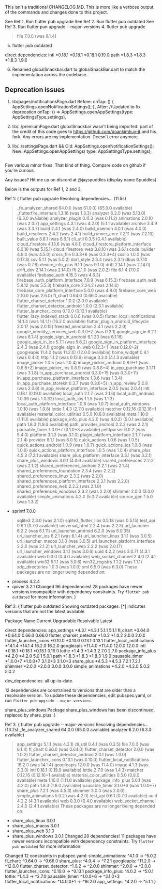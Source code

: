 This isn't a traditional CHANGELOG.MD. This is more like a verbose output of the commands and changes done to this project.

See Ref 1. Run flutter pub upgrade
See Ref 2. Run flutter pub outdated
See Ref 3. Run flutter pun upgrade --major-versions
4. flutter pub upgrade

  > file 7.0.0 (was 6.1.4)

5. flutter pub outdated

  direct dependencies:
intl          *0.18.1  *0.18.1     *0.18.1     0.19.0
path          *1.8.3   *1.8.3      *1.8.3      1.9.0


6. Renamed globalSnackbar.dart to globalSnackBar.dart to match the implementation across the codebase.

## Deprecation issues

1. lib/pages/notificationsPage.dart
Before:
            onTap: () {
              AppSettings.openNotificationSettings();
            },
After:
            //Updated to fix deprecation
            onTap: () =>
                AppSettings.openAppSettings(type: AppSettingsType.settings),

2. lib/../premiumPage.dart
globalSnackbar wasn't being imported.
part of the credit of this code goes to https://github.com/doankimhuy-it and his fork. Any errors are my implementation.
Doesn't error anymore.

3. lib/../settingsPage.dart &&
Old:
                        AppSettings.openNotificationSettings();
New:
                          AppSettings.openAppSettings(
                              type: AppSettingsType.settings);

##
Few various minor fixes. That kind of thing. Compare code on github if you're curious.

Any issues? Hit me up on discord at @jayspuddles (display name Spuddles)


Below is the outputs for Ref 1, 2 and 3.


Ref 1: {
flutter pub upgrade
Resolving dependencies... (11.5s)
> _fe_analyzer_shared 64.0.0 (was 61.0.0) (65.0.0 available)
> _flutterfire_internals 1.3.16 (was 1.3.3)
> analyzer 6.2.0 (was 5.13.0) (6.3.0 available)
> analyzer_plugin 0.11.3 (was 0.11.2)
> animations 2.0.10 (was 2.0.7)
> app_settings 4.3.1 (was 4.2.0) (5.1.1 available)
> archive 3.4.9 (was 3.3.7)
> build 2.4.1 (was 2.4.0)
> build_daemon 4.0.1 (was 4.0.0)
> build_resolvers 2.4.2 (was 2.4.1)
> build_runner_core 7.2.11 (was 7.2.10)
> built_value 8.8.1 (was 8.6.1)
  cli_util 0.3.5 (0.4.1 available)
> cloud_firestore 4.13.6 (was 4.8.1)
> cloud_firestore_platform_interface 6.0.10 (was 5.15.1)
> cloud_firestore_web 3.8.10 (was 3.6.1)
> code_builder 4.9.0 (was 4.5.0)
> cross_file 0.3.3+8 (was 0.3.3+4)
> csslib 1.0.0 (was 0.17.3)
> csv 5.1.1 (was 5.0.2)
> dart_style 2.3.4 (was 2.3.1)
> dbus 0.7.10 (was 0.7.8)
> device_info_plus 9.1.1 (was 9.1.0)
> drift 2.14.1 (was 2.14.0)
> drift_dev 2.14.1 (was 2.14.0)
> ffi 2.1.0 (was 2.0.2)
  file 6.1.4 (7.0.0 available)
> firebase_auth 4.15.3 (was 4.6.3)
> firebase_auth_platform_interface 7.0.9 (was 6.15.3)
> firebase_auth_web 5.8.12 (was 5.5.3)
> firebase_core 2.24.2 (was 2.14.0)
> firebase_core_platform_interface 5.0.0 (was 4.8.0)
> firebase_core_web 2.10.0 (was 2.6.0)
  fl_chart 0.64.0 (0.66.0 available)
  flutter_charset_detector 1.0.2 (2.0.0 available)
  flutter_charset_detector_android 1.0.0 (2.0.1 available)
  flutter_launcher_icons 0.10.0 (0.13.1 available)
> flutter_lazy_indexed_stack 0.0.6 (was 0.0.5)
> flutter_local_notifications 14.1.4 (was 14.1.1) (16.2.0 available)
> flutter_plugin_android_lifecycle 2.0.17 (was 2.0.15)
> freezed_annotation 2.4.1 (was 2.2.0)
> google_identity_services_web 0.3.0+2 (was 0.2.1)
> google_sign_in 6.2.1 (was 6.1.4)
> google_sign_in_android 6.1.20 (was 6.1.16)
> google_sign_in_ios 5.7.1 (was 5.6.2)
> google_sign_in_platform_interface 2.4.3 (was 2.4.1)
> google_sign_in_web 0.12.3+1 (was 0.12.0+2)
> googleapis 11.4.0 (was 11.2.0) (12.0.0 available)
> home_widget 0.4.1 (was 0.4.0)
> http 1.1.2 (was 0.13.6)
  image 3.3.0 (4.1.3 available)
> image_picker 1.0.5 (was 1.0.4)
> image_picker_android 0.8.9+1 (was 0.8.8+2)
> image_picker_ios 0.8.9 (was 0.8.8+4)
> in_app_purchase 3.1.11 (was 3.1.8)
> in_app_purchase_android 0.3.0+15 (was 0.3.0+11)
> in_app_purchase_platform_interface 1.3.6 (was 1.3.4)
> in_app_purchase_storekit 0.3.7 (was 0.3.6+5)
> in_app_review 2.0.8 (was 2.0.6)
> in_app_review_platform_interface 2.0.5 (was 2.0.4)
  intl 0.18.1 (0.19.0 available)
> local_auth 2.1.7 (was 2.1.6)
> local_auth_android 1.0.36 (was 1.0.32)
> local_auth_ios 1.1.5 (was 1.1.3)
> local_auth_platform_interface 1.0.8 (was 1.0.7)
> local_auth_windows 1.0.10 (was 1.0.8)
  lottie 1.4.3 (2.7.0 available)
  matcher 0.12.16 (0.12.16+1 available)
  material_color_utilities 0.5.0 (0.8.0 available)
  meta 1.10.0 (1.11.0 available)
> package_info_plus 4.2.0 (was 4.0.2) (5.0.1 available)
  path 1.8.3 (1.9.0 available)
> path_provider_android 2.2.2 (was 2.2.1)
  pausable_timer 1.0.0+7 (3.1.0+3 available)
> petitparser 6.0.2 (was 5.4.0)
> platform 3.1.3 (was 3.1.0)
> plugin_platform_interface 2.1.7 (was 2.1.4)
> provider 6.1.1 (was 6.0.5)
> quick_actions 1.0.6 (was 1.0.5)
> quick_actions_android 1.0.9 (was 1.0.7)
> quick_actions_ios 1.0.8 (was 1.0.6)
> quick_actions_platform_interface 1.0.5 (was 1.0.4)
  share_plus 4.5.3 (7.2.1 available)
> share_plus_platform_interface 3.3.1 (was 3.2.1)
  share_plus_windows 3.0.1 (4.0.0 available)
> shared_preferences 2.2.2 (was 2.1.2)
> shared_preferences_android 2.2.1 (was 2.1.4)
> shared_preferences_foundation 2.3.4 (was 2.2.2)
> shared_preferences_linux 2.3.2 (was 2.2.0)
> shared_preferences_platform_interface 2.3.1 (was 2.2.0)
> shared_preferences_web 2.2.2 (was 2.1.0)
> shared_preferences_windows 2.3.2 (was 2.2.0)
  shimmer 2.0.0 (3.0.0 available)
  simple_animations 4.2.0 (5.0.2 available)
> source_gen 1.5.0 (was 1.3.2)
+ sprintf 7.0.0
> sqlite3 2.3.0 (was 2.1.0)
> sqlite3_flutter_libs 0.5.18 (was 0.5.15)
  test_api 0.6.1 (0.7.0 available)
> universal_html 2.2.4 (was 2.2.3)
> url_launcher 6.2.2 (was 6.1.11)
> url_launcher_android 6.2.0 (was 6.0.35)
> url_launcher_ios 6.2.1 (was 6.1.4)
> url_launcher_linux 3.1.1 (was 3.0.5)
> url_launcher_macos 3.1.0 (was 3.0.5)
> url_launcher_platform_interface 2.2.0 (was 2.1.2)
> url_launcher_web 2.2.2 (was 2.0.17)
> url_launcher_windows 3.1.1 (was 3.0.6)
> uuid 4.2.2 (was 3.0.7) (4.3.1 available)
  web 0.3.0 (0.4.0 available)
  web_socket_channel 2.4.0 (2.4.1 available)
> win32 5.1.1 (was 5.0.6)
> win32_registry 1.1.2 (was 1.1.1)
> xdg_directories 1.0.3 (was 1.0.0)
> xml 6.5.0 (was 6.3.0)
These packages are no longer being depended on:
- process 4.2.4
- quiver 3.2.1
Changed 96 dependencies!
28 packages have newer versions incompatible with dependency constraints.
Try `flutter pub outdated` for more information.
}

Ref 2. {
flutter pub outdated
Showing outdated packages.
[*] indicates versions that are not the latest available.

Package Name                 Current   Upgradable  Resolvable  Latest

direct dependencies:
app_settings                 *4.3.1    *4.3.1      5.1.1       5.1.1
fl_chart                     *0.64.0   *0.64.0     0.66.0      0.66.0
flutter_charset_detector     *1.0.2    *1.0.2      2.0.0       2.0.0
flutter_launcher_icons       *0.10.0   *0.10.0     0.13.1      0.13.1
flutter_local_notifications  *14.1.4   *14.1.4     16.2.0      16.2.0
googleapis                   *11.4.0   *11.4.0     12.0.0      12.0.0
intl                         *0.18.1   *0.18.1     *0.18.1     0.19.0
lottie                       *1.4.3    *1.4.3      2.7.0       2.7.0
package_info_plus            *4.2.0    *4.2.0      5.0.1       5.0.1
path                         *1.8.3    *1.8.3      *1.8.3      1.9.0
pausable_timer               *1.0.0+7  *1.0.0+7    3.1.0+3     3.1.0+3
share_plus                   *4.5.3    *4.5.3      7.2.1       7.2.1
shimmer                      *2.0.0    *2.0.0      3.0.0       3.0.0
simple_animations            *4.2.0    *4.2.0      5.0.2       5.0.2

dev_dependencies: all up-to-date.

12  dependencies are constrained to versions that are older than a resolvable version.
To update these dependencies, edit pubspec.yaml, or run `flutter pub upgrade --major-versions`.

share_plus_windows
    Package share_plus_windows has been discontinued, replaced by share_plus.
}



Ref 3. {
flutter pub upgrade --major-versions
Resolving dependencies... (13.2s)
  _fe_analyzer_shared 64.0.0 (65.0.0 available)
  analyzer 6.2.0 (6.3.0 available)
> app_settings 5.1.1 (was 4.3.1)
> cli_util 0.4.1 (was 0.3.5)
> file 7.0.0 (was 6.1.4)
> fl_chart 0.66.0 (was 0.64.0)
> flutter_charset_detector 2.0.0 (was 1.0.2)
> flutter_charset_detector_android 2.0.1 (was 1.0.0)
> flutter_launcher_icons 0.13.1 (was 0.10.0)
> flutter_local_notifications 16.2.0 (was 14.1.4)
> googleapis 12.0.0 (was 11.4.0)
> image 4.1.3 (was 3.3.0)
  intl 0.18.1 (0.19.0 available)
> lottie 2.7.0 (was 1.4.3)
  matcher 0.12.16 (0.12.16+1 available)
  material_color_utilities 0.5.0 (0.8.0 available)
  meta 1.10.0 (1.11.0 available)
> package_info_plus 5.0.1 (was 4.2.0)
  path 1.8.3 (1.9.0 available)
> pausable_timer 3.1.0+3 (was 1.0.0+7)
> share_plus 7.2.1 (was 4.5.3)
> shimmer 3.0.0 (was 2.0.0)
> simple_animations 5.0.2 (was 4.2.0)
  test_api 0.6.1 (0.7.0 available)
  uuid 4.2.2 (4.3.1 available)
  web 0.3.0 (0.4.0 available)
  web_socket_channel 2.4.0 (2.4.1 available)
These packages are no longer being depended on:
- share_plus_linux 3.0.1
- share_plus_macos 3.0.1
- share_plus_web 3.1.0
- share_plus_windows 3.0.1
Changed 20 dependencies!
11 packages have newer versions incompatible with dependency constraints.
Try `flutter pub outdated` for more information.

Changed 12 constraints in pubspec.yaml:
  simple_animations: ^4.1.0 -> ^5.0.2
  fl_chart: ^0.64.0 -> ^0.66.0
  share_plus: ^4.0.4 -> ^7.2.1
  googleapis: ^11.2.0 -> ^12.0.0
  flutter_charset_detector: ^1.0.2 -> ^2.0.0
  shimmer: ^2.0.0 -> ^3.0.0
  flutter_launcher_icons: ^0.10.0 -> ^0.13.1
  package_info_plus: ^4.0.2 -> ^5.0.1
  lottie: ^1.4.3 -> ^2.7.0
  pausable_timer: ^1.0.0+6 -> ^3.1.0+3
  flutter_local_notifications: ^14.0.0+1 -> ^16.2.0
  app_settings: ^4.2.0 -> ^5.1.1
  }


